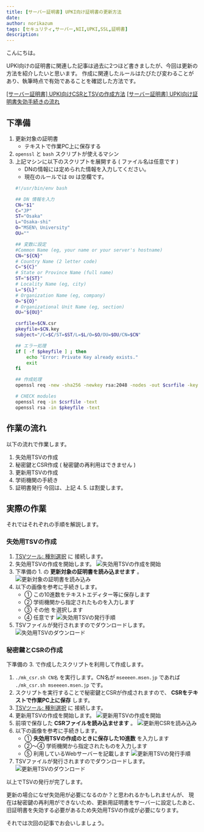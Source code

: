 ```yaml
---
title: [サーバー証明書] UPKI向け証明書の更新方法
date: 
author: norikazum
tags: [セキュリティ,サーバー,NII,UPKI,SSL,証明書]
description: 
---
```


こんにちは。

UPKI向けの証明書に関連した記事は過去に2つほど書きましたが、今回は更新の方法を紹介したいと思います。
作成に関連したルールはたびたび変わることがあり、執筆時点で有効であることを確認した方法です。

[\[サーバー証明書\] UPKI向けCSRとTSVの作成方法](https://mseeeen.msen.jp/how-to-create-csr-and-tsv-for-upki/)
[\[サーバー証明書\] UPKI向け証明書失効手続きの流れ](https://mseeeen.msen.jp/flow-of-certificate-revocation-procedure-of-upki/)


## 下準備
1. 更新対象の証明書
    - テキストで作業PC上に保存する
1. `openssl` と `bash` スクリプトが使えるマシン
1. 上記マシンに以下のスクリプトを展開する ( ファイル名は任意です )
    - DNの情報には定められた情報を入力してください。
    - 現在のルールでは `OU` は空欄です。
    ```bash:mk_csr.sh
    #!/usr/bin/env bash
    
    ## DN 情報を入力
    CN="$1"
    C="JP"
    ST="Osaka"
    L="Osaka-shi"
    O="MSEN\ University"
    OU=""
    
    ## 変数に設定
    #Common Name (eg, your name or your server's hostname)
    CN="${CN}"
    # Country Name (2 letter code)
    C="${C}"
    # State or Province Name (full name)
    ST="${ST}"
    # Locality Name (eg, city)
    L="${L}"
    # Organization Name (eg, company)
    O="${O}"
    # Organizational Unit Name (eg, section)
    OU="${OU}"
    
    csrfile=$CN.csr
    pkeyfile=$CN.key
    subject="/C=$C/ST=$ST/L=$L/O=$O/OU=$OU/CN=$CN"
    
    ## エラー処理
    if [ -f $pkeyfile ] ; then
        echo "Error: Private Key already exists."
        exit
    fi
    
    ## 作成処理
    openssl req -new -sha256 -newkey rsa:2048 -nodes -out $csrfile -keyout $pkeyfile -subj "$subject"
    
    # CHECK modules
    openssl req -in $csrfile -text
    openssl rsa -in $pkeyfile -text
    ```

## 作業の流れ
以下の流れで作業します。
1. 失効用TSVの作成
1. 秘密鍵とCSR作成 ( 秘密鍵の再利用はできません )
1. 更新用TSVの作成
1. 学術機関の手続き
1. 証明書発行
今回は、上記 4. 5. は割愛します。

## 実際の作業
それではそれぞれの手順を解説します。

### 失効用TSVの作成
1. [TSVツール: 種別選択](https://certs.nii.ac.jp/tsv-tool/create/) に 接続します。
1. 失効用TSVの作成を開始します。
    ![失効用TSVの作成を開始](images/2023-01-23_23h39_01.png "失効用TSVの作成を開始")
1. 下準備の 1. の **更新対象の証明書を読み込ませます** 。
    ![更新対象の証明書を読み込み](images/2023-01-23_23h52_33.png "更新対象の証明書を読み込み")
1. 以下の画像を参考に手続きします。
    - ① この10進数をテキストエディター等に保存します
    - ② 学術機関から指定されたものを入力します
    - ③ その他 を選択します
    - ④ 任意です
    ![失効用TSVの発行手順](images/2023-01-23_23h51_21.png "失効用TSVの発行手順")
1. TSVファイルが発行されますのでダウンロードします。
    ![失効用TSVのダウンロード](images/2023-01-23_23h51_38.png "失効用TSVのダウンロード")

### 秘密鍵とCSRの作成
下準備の 3. で作成したスクリプトを利用して作成します。
1. `./mk_csr.sh CN名` を実行します。CN名が `mseeeen.msen.jp` であれば `./mk_csr.sh mseeeen.msen.jp` です。
1. スクリプトを実行することで秘密鍵とCSRが作成されますので、 **CSRをテキストで作業PC上に保存** します。
1. [TSVツール: 種別選択](https://certs.nii.ac.jp/tsv-tool/create/) に 接続します。
1. 更新用TSVの作成を開始します。
    ![更新用TSVの作成を開始](images/2023-01-24_00h09_18.png "更新用TSVの作成を開始")
1. 前項で保存した **CSRファイルを読み込ませます** 。
    ![更新用CSRを読み込み](images/2023-01-24_00h10_35.png "更新用CSRを読み込み")
1. 以下の画像を参考に手続きします。
    - ① **失効用TSVの作成のときに保存した10進数** を入力します
    - ②～④ 学術機関から指定されたものを入力します
    - ⑤ 利用しているWebサーバーを記載します
    ![更新用TSVの発行手順](images/2023-01-24_00h13_47.png "更新用TSVの発行手順")
1. TSVファイルが発行されますのでダウンロードします。
    ![更新用TSVのダウンロード](images/2023-01-24_00h14_05.png "更新用TSVのダウンロード")

以上でTSVの発行が完了します。

更新の場合になぜ失効用が必要になるのか？と思われるかもしれませんが、
現在は秘密鍵の再利用ができないため、更新用証明書をサーバーに設定したあと、
旧証明書を失効する必要があるため失効用TSVの作成が必要になります。

それでは次回の記事でお会いしましょう。
